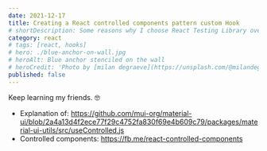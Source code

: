 ```yaml
---
date: 2021-12-17
title: Creating a React controlled components pattern custom Hook
# shortDescription: Some reasons why I choose React Testing Library over Enzyme for testing React components
category: react
# tags: [react, hooks]
# hero: ./blue-anchor-on-wall.jpg
# heroAlt: Blue anchor stenciled on the wall
# heroCredit: 'Photo by [milan degraeve](https://unsplash.com/@milandegraeve)'
published: false
---
```


Keep learning my friends. 🤓

- Explanation of: https://github.com/mui-org/material-ui/blob/2a4a13d4f2ece77f29c4752fa830f69e4b609c79/packages/material-ui-utils/src/useControlled.js
- Controlled components: https://fb.me/react-controlled-components
